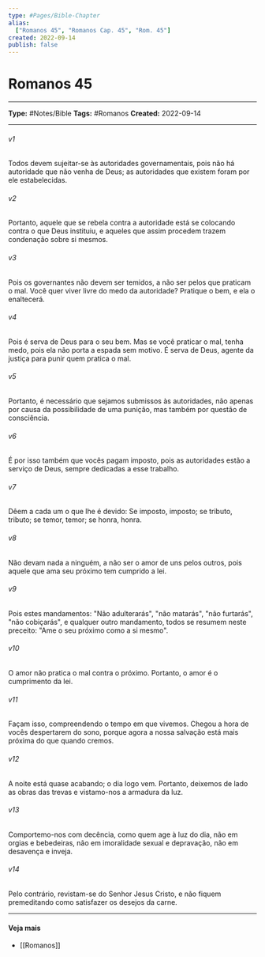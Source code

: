 ```yaml
---
type: #Pages/Bible-Chapter
alias:
  ["Romanos 45", "Romanos Cap. 45", "Rom. 45"]
created: 2022-09-14
publish: false
---
```


# Romanos 45

---

**Type:** #Notes/Bible
**Tags:** #Romanos
**Created:** 2022-09-14

---

###### v1
Todos devem sujeitar-se às autoridades governamentais, pois não há autoridade que não venha de Deus; as autoridades que existem foram por ele estabelecidas.
###### v2
Portanto, aquele que se rebela contra a autoridade está se colocando contra o que Deus instituiu, e aqueles que assim procedem trazem condenação sobre si mesmos.
###### v3
Pois os governantes não devem ser temidos, a não ser pelos que praticam o mal. Você quer viver livre do medo da autoridade? Pratique o bem, e ela o enaltecerá.
###### v4
Pois é serva de Deus para o seu bem. Mas se você praticar o mal, tenha medo, pois ela não porta a espada sem motivo. É serva de Deus, agente da justiça para punir quem pratica o mal.
###### v5
Portanto, é necessário que sejamos submissos às autoridades, não apenas por causa da possibilidade de uma punição, mas também por questão de consciência.
###### v6
É por isso também que vocês pagam imposto, pois as autoridades estão a serviço de Deus, sempre dedicadas a esse trabalho.
###### v7
Dêem a cada um o que lhe é devido: Se imposto, imposto; se tributo, tributo; se temor, temor; se honra, honra.
###### v8
Não devam nada a ninguém, a não ser o amor de uns pelos outros, pois aquele que ama seu próximo tem cumprido a lei.
###### v9
Pois estes mandamentos: "Não adulterarás", "não matarás", "não furtarás", "não cobiçarás", e qualquer outro mandamento, todos se resumem neste preceito: "Ame o seu próximo como a si mesmo".
###### v10
O amor não pratica o mal contra o próximo. Portanto, o amor é o cumprimento da lei.
###### v11
Façam isso, compreendendo o tempo em que vivemos. Chegou a hora de vocês despertarem do sono, porque agora a nossa salvação está mais próxima do que quando cremos.
###### v12
A noite está quase acabando; o dia logo vem. Portanto, deixemos de lado as obras das trevas e vistamo-nos a armadura da luz.
###### v13
Comportemo-nos com decência, como quem age à luz do dia, não em orgias e bebedeiras, não em imoralidade sexual e depravação, não em desavença e inveja.
###### v14
Pelo contrário, revistam-se do Senhor Jesus Cristo, e não fiquem premeditando como satisfazer os desejos da carne.


---

#### Veja mais

- [[Romanos]]
